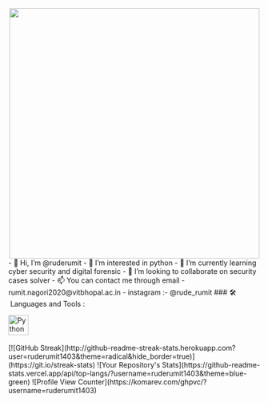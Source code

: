 
<div id="header" align="center">
  <img src="https://media.giphy.com/media/WSBeyxvC1jH496xQGA/giphy.gif" width="500"/>
</div>
- 👋 Hi, I’m @ruderumit
- 👀 I’m interested in python
- 🌱 I’m currently learning cyber security and digital forensic
- 💞️ I’m looking to collaborate on security cases solver
- 📫 You can contact me through email - rumit.nagori2020@vitbhopal.ac.in
- instagram :- @rude_rumit
### 🛠 &nbsp;Languages and Tools :

<p>
<img src="[https://github.com/devicons/devicon/blob/master/icons/java/java-original-wordmark.svg](https://www.google.com/url?sa=i&url=https%3A%2F%2Fen.wikipedia.org%2Fwiki%2FPython_%2528programming_language%2529&psig=AOvVaw3Fw_0INFHMv5XLNB26uJ8L&ust=1681704931852000&source=images&cd=vfe&ved=0CBEQjRxqFwoTCODnpYXFrf4CFQAAAAAdAAAAABAF)" title="PYTHON" alt="Python" width="40" height="40"/>&nbsp;

</p>
<!---
ruderumit/ruderumit is a ✨ special ✨ repository because its `README.md` (this file) appears on your GitHub profile.
You can click the Preview link to take a look at your changes.
--->
[![GitHub Streak](http://github-readme-streak-stats.herokuapp.com?user=ruderumit1403&theme=radical&hide_border=true)](https://git.io/streak-stats)
![Your Repository's Stats](https://github-readme-stats.vercel.app/api/top-langs/?username=ruderumit1403&theme=blue-green)
![Profile View Counter](https://komarev.com/ghpvc/?username=ruderumit1403)
